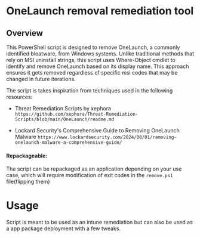 
# OneLaunch removal remediation tool

## Overview
This PowerShell script is designed to remove OneLaunch, a commonly identified bloatware, from Windows systems. Unlike traditional methods that rely on MSI uninstall strings, this script uses Where-Object cmdlet to identify and remove OneLaunch based on its display name. This approach ensures it gets removed regardless of specific msi codes that may be changed in future iterations. 

The script is takes inspiration from techniques used in the following resources:

- Threat Remediation Scripts by xephora
`https://github.com/xephora/Threat-Remediation-Scripts/blob/main/OneLaunch/readme.md`

- Lockard Security's Comprehensive Guide to Removing OneLaunch Malware
`https://www.lockardsecurity.com/2024/08/01/removing-onelaunch-malware-a-comprehensive-guide/`


#### Repackageable: 
The script can be repackaged as an application depending on your use case, which will require modification of exit codes in the `remove.ps1` file(flipping them)

# Usage
Script is meant to be used as an intune remediation but can also be used as a app package deployment with a few tweaks. 


